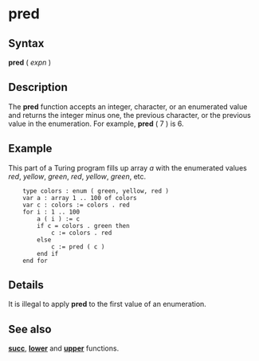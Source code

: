 
# pred

## Syntax
**pred** ( _expn_ )

## Description
The **pred** function accepts an integer, character, or an enumerated value and returns the integer minus one, the previous character, or the previous value in the enumeration. For example, **pred** ( 7 ) is 6.


## Example
This part of a Turing program fills up array _a_ with the enumerated values _red_, _yellow_, _green_, _red_, _yellow_, _green_, etc.

        type colors : enum ( green, yellow, red )
        var a : array 1 .. 100 of colors
        var c : colors := colors . red
        for i : 1 .. 100
            a ( i ) := c
            if c = colors . green then
                c := colors . red
            else
                c := pred ( c )
            end if
        end for
## Details
It is illegal to apply **pred** to the first value of an enumeration.


## See also
**[succ](succ.html)**, **[lower](lower.html)** and **[upper](upper.html)** functions.

